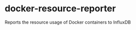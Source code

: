 docker-resource-reporter
========================

Reports the resource usage of Docker containers to InfluxDB
